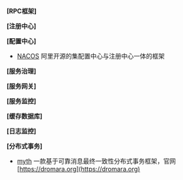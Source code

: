 **[RPC框架]**

**[注册中心]**

**[配置中心]**
- [NACOS](https://github.com/nacos-group) 阿里开源的集配置中心与注册中心一体的框架

**[服务治理]**

**[服务网关]**

**[服务监控]**

**[缓存数据库]**

**[日志监控]**

**[分布式事务]**

- [myth](https://github.com/yu199195/myth)  一款基于可靠消息最终一致性分布式事务框架，官网[https://dromara.org](https://dromara.org)
